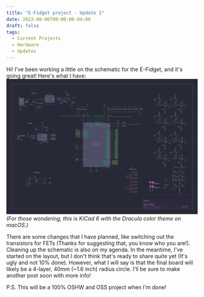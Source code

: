 ```yaml
---
title: "E-Fidget project - Update 1"
date: 2022-08-06T00:00:00-04:00
draft: false
tags:
  - Current Projects
  - Hardware
  - Updates
---
```


Hi! I've been working a little on the schematic for the E-Fidget, and it's going great! Here's what I have:
![Schematic of the E-Fidget, including the RP2040 and supporting circuitry, along with 8 transistors](./images/Schematic.png)
_(For those wondering, this is KiCad 6 with the Dracula color theme on macOS.)_

There are some changes that I have planned, like switching out the transistors for FETs (Thanks for suggesting that, you know who you are!). Cleaning up the schematic is also on my agenda. In the meantime, I've started on the layout, but I don't think
that's ready to share quite yet (It's ugly and not 10% done). However, what I will say is that the final board will likely be a 4-layer, 40mm (~1.6 inch) radius circle. I'll be sure to make another post soon with more info!

P.S. This will be a 100% OSHW and OSS project when I'm done!
